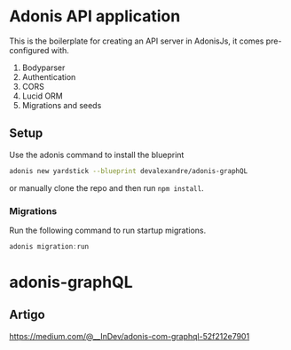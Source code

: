 # Adonis API application

This is the boilerplate for creating an API server in AdonisJs, it comes pre-configured with.

1. Bodyparser
2. Authentication
3. CORS
4. Lucid ORM
5. Migrations and seeds

## Setup

Use the adonis command to install the blueprint

```bash
adonis new yardstick --blueprint devalexandre/adonis-graphQL
```

or manually clone the repo and then run `npm install`.


### Migrations

Run the following command to run startup migrations.

```js
adonis migration:run
```
# adonis-graphQL

## Artigo
https://medium.com/@__InDev/adonis-com-graphql-52f212e7901
